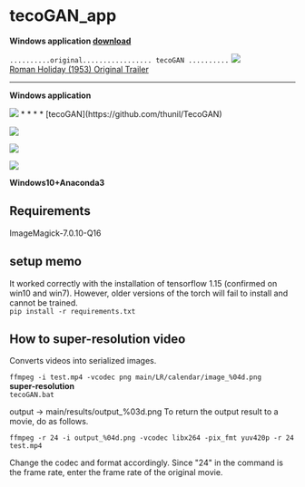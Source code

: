 # tecoGAN_app
**Windows application [download](https://github.com/Sanaxen/tecoGAN_app/releases/download/v0.1.1d/dist.7z)**  

  
  
`..........original................. tecoGAN ..........`
![](./images/output.gif)  
[Roman Holiday (1953) Original Trailer](https://www.youtube.com/watch?v=X_hyQgdGmU8)  
* * * *
**Windows application**  

<img src="./images/image00.png">
* * * *
[tecoGAN](https://github.com/thunil/TecoGAN)  

![](https://github.com/thunil/TecoGAN/raw/master/resources/tecoGAN-lizard.gif)  

![](https://github.com/thunil/TecoGAN/raw/master/resources/tecoGAN-armour.gif)  

![](https://github.com/thunil/TecoGAN/raw/master/resources/tecoGAN-spider.gif)  
  
**Windows10+Anaconda3**
## Requirements  
ImageMagick-7.0.10-Q16  


## setup memo  
It worked correctly with the installation of tensorflow 1.15 (confirmed on win10 and win7).
However, older versions of the torch will fail to install and cannot be trained.  
`pip install -r requirements.txt`

## How to super-resolution video
Converts videos into serialized images.

`ffmpeg -i test.mp4 -vcodec png main/LR/calendar/image_%04d.png
`  
**super-resolution**  
`tecoGAN.bat`

output -> main/results/output_%03d.png
To return the output result to a movie, do as follows.  

`ffmpeg -r 24 -i output_%04d.png -vcodec libx264 -pix_fmt yuv420p -r 24 test.mp4`  

Change the codec and format accordingly. Since "24" in the command is the frame rate, enter the frame rate of the original movie.
